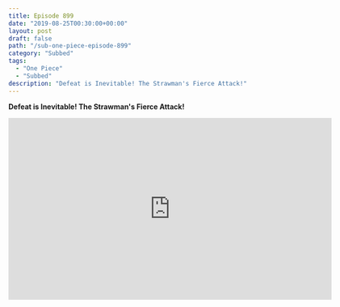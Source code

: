 ```yaml
---
title: Episode 899
date: "2019-08-25T00:30:00+00:00"
layout: post
draft: false
path: "/sub-one-piece-episode-899"
category: "Subbed"
tags:
  - "One Piece"
  - "Subbed"
description: "Defeat is Inevitable! The Strawman's Fierce Attack!"
---
```

**Defeat is Inevitable! The Strawman's Fierce Attack!**

<iframe width="640" height="360" src="https://www.rapidvideo.com/e/G6CC5Q5XQ4" frameborder="0" marginwidth=0 marginheight=0 scrolling=no allowfullscreen></iframe>